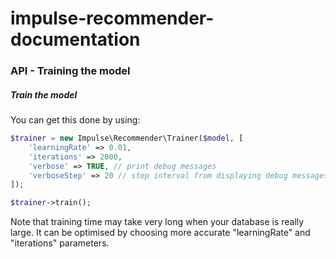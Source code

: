 # impulse-recommender-documentation

### API - Training the model

##### Train the model

You can get this done by using:

```php
$trainer = new Impulse\Recommender\Trainer($model, [
    'learningRate' => 0.01,
    'iterations' => 2000,
    'verbose' => TRUE, // print debug messages
    'verboseStep' => 20 // step interval from displaying debug messages
]);

$trainer->train();
```

Note that training time may take very long when your database is really large. It can be optimised by
choosing more accurate "learningRate" and "iterations" parameters.

